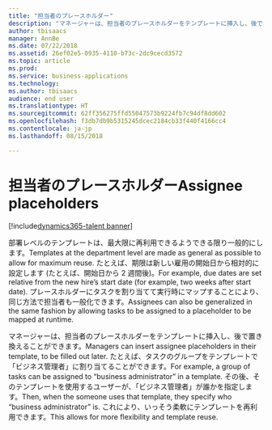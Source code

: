 ```yaml
---
title: "担当者のプレースホルダー"
description: "マネージャーは、担当者のプレースホルダーをテンプレートに挿入し、後で置き換えることができます。"
author: tbisaacs
manager: AnnBe
ms.date: 07/22/2018
ms.assetid: 26ef02e5-0935-4110-b73c-2dc9cecd3572
ms.topic: article
ms.prod: 
ms.service: business-applications
ms.technology: 
ms.author: tbisaacs
audience: end user
ms.translationtype: HT
ms.sourcegitcommit: 62ff356275ffd55047573b9224fb7c94df8dd602
ms.openlocfilehash: f3db7db9b5315245dcec2184cb33f440f4166cc4
ms.contentlocale: ja-jp
ms.lasthandoff: 08/15/2018

---
```

#  <a name="assignee-placeholders"></a><span data-ttu-id="97ff7-103">担当者のプレースホルダー</span><span class="sxs-lookup"><span data-stu-id="97ff7-103">Assignee placeholders</span></span>

[!include[dynamics365-talent banner](../../includes/dynamics365-talent.md)]



<span data-ttu-id="97ff7-104">部署レベルのテンプレートは、最大限に再利用できるようできる限り一般的にします。</span><span class="sxs-lookup"><span data-stu-id="97ff7-104">Templates at the department level are made as general as possible to allow for maximum reuse.</span></span> <span data-ttu-id="97ff7-105">たとえば、期限は新しい雇用の開始日から相対的に設定します (たとえば、開始日から 2 週間後)。</span><span class="sxs-lookup"><span data-stu-id="97ff7-105">For example, due dates are set relative from the new hire’s start date (for example, two weeks after start date).</span></span> <span data-ttu-id="97ff7-106">プレースホルダーにタスクを割り当てて実行時にマップすることにより、同じ方法で担当者も一般化できます。</span><span class="sxs-lookup"><span data-stu-id="97ff7-106">Assignees can also be generalized in the same fashion by allowing tasks to be assigned to a placeholder to be mapped at runtime.</span></span>

<span data-ttu-id="97ff7-107">マネージャーは、担当者のプレースホルダーをテンプレートに挿入し、後で置き換えることができます。</span><span class="sxs-lookup"><span data-stu-id="97ff7-107">Managers can insert assignee placeholders in their template, to be filled out later.</span></span> <span data-ttu-id="97ff7-108">たとえば、タスクのグループをテンプレートで「ビジネス管理者」に割り当てることができます。</span><span class="sxs-lookup"><span data-stu-id="97ff7-108">For example, a group of tasks can be assigned to “business administrator” in a template.</span></span> <span data-ttu-id="97ff7-109">その後、そのテンプレートを使用するユーザーが、「ビジネス管理者」が誰かを指定します。</span><span class="sxs-lookup"><span data-stu-id="97ff7-109">Then, when the someone uses that template, they specify who “business administrator” is.</span></span> <span data-ttu-id="97ff7-110">これにより、いっそう柔軟にテンプレートを再利用できます。</span><span class="sxs-lookup"><span data-stu-id="97ff7-110">This allows for more flexibility and template reuse.</span></span>

<!--
# Who uses this feature
All customers
# License required
Talent license 
# Development status
In development
# Target timeframe
Public Preview: July
-->

